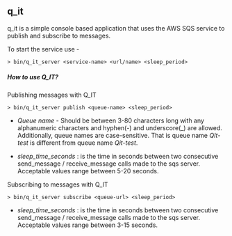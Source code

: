 ## q_it

q_it is a simple console based application that uses the AWS SQS service to publish and subscribe to messages.


To start the service use - 

```
> bin/q_it_server <service-name> <url/name> <sleep_period>
```

##### How to use Q_IT? 

Publishing messages with Q_IT

```
> bin/q_it_server publish <queue-name> <sleep_period>

```

* _Queue name_ - Should be between 3-80 characters long with any alphanumeric characters and hyphen(-) and underscore(_) are allowed. Additionally, queue names are case-sensitive. That is queue name _QIt-test_ is different from queue name _Qit-test_.


* _sleep_time_seconds_ : is the time in seconds between two consecutive send_message / receive_message calls made to the sqs server. Acceptable values range between 5-20 seconds. 


Subscribing to messages with Q_IT

```
> bin/q_it_server subscribe <queue-url> <sleep_period>

```

* _sleep_time_seconds_ : is the time in seconds between two consecutive send_message / receive_message calls made to the sqs server. Acceptable values range between 3-15 seconds.
